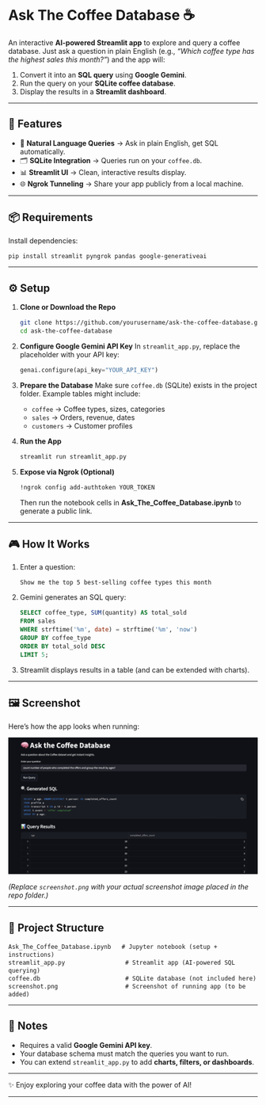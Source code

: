 

# Ask The Coffee Database ☕

An interactive **AI-powered Streamlit app** to explore and query a coffee database.
Just ask a question in plain English (e.g., *“Which coffee type has the highest sales this month?”*) and the app will:

1. Convert it into an **SQL query** using **Google Gemini**.
2. Run the query on your **SQLite coffee database**.
3. Display the results in a **Streamlit dashboard**.

---

## 🚀 Features

* 🔎 **Natural Language Queries** → Ask in plain English, get SQL automatically.
* 🗂 **SQLite Integration** → Queries run on your `coffee.db`.
* 📊 **Streamlit UI** → Clean, interactive results display.
* 🌐 **Ngrok Tunneling** → Share your app publicly from a local machine.

---

## 📦 Requirements

Install dependencies:

```bash
pip install streamlit pyngrok pandas google-generativeai
```

---

## ⚙️ Setup

1. **Clone or Download the Repo**

   ```bash
   git clone https://github.com/yourusername/ask-the-coffee-database.git
   cd ask-the-coffee-database
   ```

2. **Configure Google Gemini API Key**
   In `streamlit_app.py`, replace the placeholder with your API key:

   ```python
   genai.configure(api_key="YOUR_API_KEY")
   ```

3. **Prepare the Database**
   Make sure `coffee.db` (SQLite) exists in the project folder.
   Example tables might include:

   * `coffee` → Coffee types, sizes, categories
   * `sales` → Orders, revenue, dates
   * `customers` → Customer profiles

4. **Run the App**

   ```bash
   streamlit run streamlit_app.py
   ```

5. **Expose via Ngrok (Optional)**

   ```bash
   !ngrok config add-authtoken YOUR_TOKEN
   ```

   Then run the notebook cells in **Ask\_The\_Coffee\_Database.ipynb** to generate a public link.

---

## 🎮 How It Works

1. Enter a question:

   ```
   Show me the top 5 best-selling coffee types this month
   ```

2. Gemini generates an SQL query:

   ```sql
   SELECT coffee_type, SUM(quantity) AS total_sold
   FROM sales
   WHERE strftime('%m', date) = strftime('%m', 'now')
   GROUP BY coffee_type
   ORDER BY total_sold DESC
   LIMIT 5;
   ```

3. Streamlit displays results in a table (and can be extended with charts).

---

## 🖼 Screenshot

Here’s how the app looks when running:

![Ask The Coffee Database Screenshot](ui_preview.png)

*(Replace `screenshot.png` with your actual screenshot image placed in the repo folder.)*

---

## 📂 Project Structure

```
Ask_The_Coffee_Database.ipynb   # Jupyter notebook (setup + instructions)
streamlit_app.py                 # Streamlit app (AI-powered SQL querying)
coffee.db                        # SQLite database (not included here)
screenshot.png                   # Screenshot of running app (to be added)
```

---

## 📝 Notes

* Requires a valid **Google Gemini API key**.
* Your database schema must match the queries you want to run.
* You can extend `streamlit_app.py` to add **charts, filters, or dashboards**.

---

✨ Enjoy exploring your coffee data with the power of AI!

---


